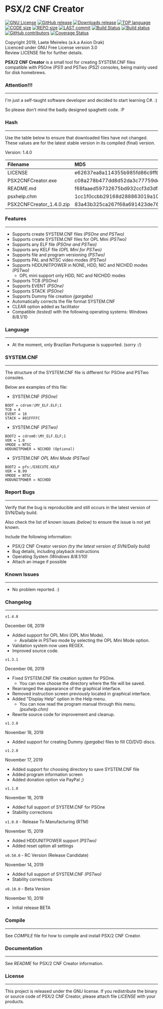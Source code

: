 # PSX/2 CNF Creator

[![GNU License](http://img.shields.io/:license-gnu-blue.svg)](https://github.com/AxionDrak/PSX2CNFCreator/blob/master/LICENSE)
[![GitHub release](https://img.shields.io/github/v/release/AxionDrak/PSX2CNFCreator)](https://github.com/AxionDrak/PSX2CNFCreator/releases/latest)
[![Downloads release](https://img.shields.io/github/downloads/AxionDrak/PSX2CNFCreator/total)](https://github.com/AxionDrak/PSX2CNFCreator/releases/latest)
[![TOP language](https://img.shields.io/github/languages/top/AxionDrak/PSX2CNFCreator)](https://github.com/AxionDrak/PSX2CNFCreator)
[![CODE size](https://img.shields.io/github/languages/code-size/AxionDrak/PSX2CNFCreator)](https://github.com/AxionDrak/PSX2CNFCreator)
[![REPO size](https://img.shields.io/github/repo-size/AxionDrak/PSX2CNFCreator)](https://github.com/AxionDrak/PSX2CNFCreator/releases)
[![LAST commit](https://img.shields.io/github/last-commit/AxionDrak/PSX2CNFCreator/master)](https://github.com/AxionDrak/PSX2CNFCreator)
[![Build Status](https://travis-ci.org/AxionDrak/PSX2CNFCreator.svg?branch=master)](https://travis-ci.org/AxionDrak/PSX2CNFCreator)
[![Build status](https://ci.appveyor.com/api/projects/status/7wdrpq87gxbb85nb/branch/master?svg=true)](https://ci.appveyor.com/project/laetemn/psx2cnfcreator/branch/master)
[![GitHub contributors](https://img.shields.io/github/contributors/AxionDrak/PSX2CNFCreator)](https://github.com/AxionDrak/PSX2CNFCreator)
[![Coverage Status](https://coveralls.io/repos/github/AxionDrak/PSX2CNFCreator/badge.svg?branch=master)](https://coveralls.io/github/AxionDrak/PSX2CNFCreator?branch=master)

Copyright 2019, Laete Meireles (a.k.a Axion Drak)   
Licenced under GNU Free License version 3.0  
Review LICENSE file for further details.   

**PSX/2 CNF Creator** is a small tool for creating SYSTEM.CNF files compatible with PSOne *(PS1)* and PSTwo *(PS2)* consoles, being mainly used for disk homebrews.

### Attention!!!
----------------
I'm just a self-taught software developer and decided to start learning C#. :)

So please don't mind the badly designed spaghetti code. :P

### Hash
-----------------
Use the table below to ensure that downloaded files have not changed. These values are for the latest stable version in its compiled (final) version.

Version: 1.4.0

| Filename                 | MD5                              | SHA256                                                         
|:-------------------------|:---------------------------------|:---------------------------------------------------------------|
| LICENSE                  | e62637ea8a114355b985fd86c9ffbd6e | 230184f60bae2feaf244f10a8bac053c8ff33a183bcc365b4d8b876d2b7f4809
| PSX2CNFCreator.exe       | c08a278b477dd8d52da3c77759de0e40 | 912c5c37ccacbd220321944ad629f31cc257a27f106dac0c85d272ab4b0eef14 
| README.md                | f68faaed59732675bd932ccf3d3dfa72 | 7ba72e34bf463ed30f47bbc88d7d3a7130fec61d4d6d3aaf78978219b9774700 
| psxhelp.chm              | 1cc1f0ccbb29168d288863019a10f7f5 | 32980b3a6fc0f1baf16c37e2da9aebfe3e0880d3e19e5e93c09403263866fe1e 
| PSX2CNFCreator_1.4.0.zip | 83a43b325ca267f68a691423de762f35 | aeae499657beead34f4f16bdb43b48df4a9b195496dae35ea3968ecfd4cf1181 

### Features
------------
* Supports create SYSTEM.CNF files *(PSOne and PSTwo)*
* Supports create SYSTEM.CNF files for OPL Mini *(PSTwo)*
* Supports any ELF file *(PSOne and PSTwo)*
* Supports any KELF file *(OPL Mini for PSTwo)*
* Supports file and program versioning *(PSTwo)*
* Supports PAL and NTSC video modes *(PSTwo)*
* Supports HDDUNITPOWER in NONE, HDD, NIC and NICHDD modes *(PSTwo)*
  - OPL mini support only HDD, NIC and NICHDD modes
* Supports TCB *(PSOne)*
* Supports EVENT *(PSOne)*
* Supports STACK *(PSOne)*
* Supports Dummy file creation *(gargabe)*
* Automatically corrects the file format SYSTEM.CNF
* CLEAR option added as facilitator
* Compatible *(tested)* with the following operating systems: Windows 8/8.1/10

### Language
------------
* At the moment, only Brazilian Portuguese is supported. (sorry :/)

### SYSTEM.CNF
--------------
The structure of the SYSTEM.CNF file is different for PSOne and PSTwo consoles.

Below are examples of this file:

- SYSTEM.CNF *(PSOne)*
```
BOOT = cdrom:\MY_ELF.ELF;1
TCB = 4
EVENT = 16
STACK = 801FFFFC
```

- SYSTEM.CNF *(PSTwo)*
```
BOOT2 = cdrom0:\MY_ELF.ELF;1
VER = 1.0
VMODE = NTSC
HDDUNITPOWER = NICHDD (Optional)
```
- SYSTEM.CNF *OPL Mini Mode (PSTwo)*
```
BOOT2 = pfs:/EXECUTE.KELF
VER = B.99
VMODE = NTSC
HDDUNITPOWER = NICHDD
```

### Report Bugs
---------------
Verify that the bug is reproducible and still occurs in the latest version of SVN/Daily build.

Also check the list of known issues *(below)* to ensure the issue is not yet known.

Include the following information:
* PSX/2 CNF Creator version *(try the latest version of SVN/Daily build)*
* Bug details, including playback instructions
* Operating System *(Windows 8/8.1/10)*
* Attach an image if possible
 
### Known Issues
----------------
* No problem reported. :)

### Changelog
-------------
`v1.4.0`

December 08, 2019
* Added support for OPL Mini (OPL Mini Mode).
  - Available in PSTwo mode by selecting the OPL Mini Mode option.  
* Validation system now uses REGEX.
* Improved source code.

`v1.3.1`

December 06, 2019
* Fixed SYSTEM.CNF file creation system for PSOne.
  - You can now choose the directory where the file will be saved.
* Rearranged the appearance of the graphical interface.
* Removed instruction screen previously located in graphical interface.
* Added "Display Help" option in the Help menu.
  - You can now read the program manual through this menu. *(psxhelp.chm)*
* Rewrite source code for improvement and cleanup.

`v1.3.0`

November 18, 2019
* Added support for creating Dummy *(gargabe)* files to fill CD/DVD discs.

`v1.2.0`

November 17, 2019
* Added support for choosing directory to save SYSTEM.CNF file
* Added program information screen
* Added donation option via PayPal ;)

`v1.1.0`

November 16, 2019
* Added full support of SYSTEM.CNF for PSOne
* Stability corrections

`v1.0.0` - Release To Manufacturing (RTM)

November 15, 2019
* Added HDDUNITPOWER support *(PSTwo)*
* Added reset option all settings

`v0.50.0` - RC Version (Release Candidate)

November 14, 2019
* Added full support of SYSTEM.CNF *(PSTwo)*
* Stability corrections

`v0.10.0` - Beta Version

November 10, 2019
* Initial release BETA

### Compile
-----------
See _COMPILE_ file for how to compile and install PSX/2 CNF Creator.

### Documentation
-----------------
See _README_ for PSX/2 CNF Creator information.

### License
-----------
This project is released under the GNU license. If you redistribute the binary
or source code of PSX/2 CNF Creator, please attach file _LICENSE_ with your products.
